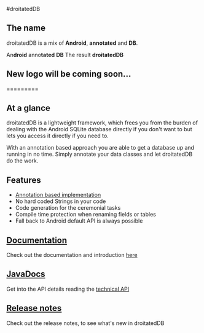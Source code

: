 #droitatedDB

## The name
droitatedDB is a mix of **Android**, **annotated** and **DB**.

An**droid** anno**tated** **DB**
The result **droitatedDB**


## New logo will be coming soon...
=========

## At a glance ##
droitatedDB is a lightweight framework, which frees you from the burden of dealing with the Android SQLite database directly if you don't want to but lets you access it directly if you need to.

With an annotation based approach you are able to get a database up and running in no time. Simply annotate your data classes and let droitatedDB do the work.


## Features ##
 * [Annotation based implementation](https://github.com/arconsis/droitatedDB/wiki/Annotations)
 * No hard coded Strings in your code
 * Code generation for the ceremonial tasks
 * Compile time protection when renaming fields or tables
 * Fall back to Android default API is always possible


## [Documentation](https://github.com/arconsis/droitatedDB/wiki) ##
Check out the documentation and introduction [here](https://github.com/arconsis/droitatedDB/wiki)


## [JavaDocs](http://arconsis.github.io/droitatedDB/) ##
Get into the API details reading the [technical API](http://arconsis.github.io/droitatedDB/)

## [Release notes](https://github.com/arconsis/droitatedDB/releases) ##
Check out the release notes, to see what's new in droitatedDB
